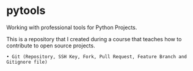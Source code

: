 # pytools
Working with professional tools for Python Projects.

This is a repository that I created during a course that teaches how to contribute to open source projects.

    • Git (Repository, SSH Key, Fork, Pull Request, Feature Branch and Gitignore file)
    